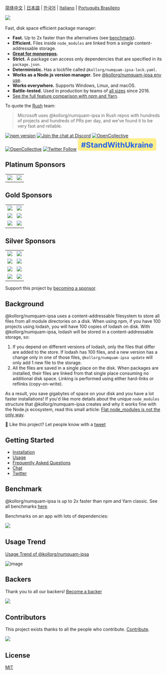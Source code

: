 [简体中文](https://@kollorg/numquam-ipsa.io/zh/) |
[日本語](https://@kollorg/numquam-ipsa.io/ja/) |
[한국어](https://@kollorg/numquam-ipsa.io/ko/) |
[Italiano](https://@kollorg/numquam-ipsa.io/it/) |
[Português Brasileiro](https://@kollorg/numquam-ipsa.io/pt/)

![](https://i.imgur.com/qlW1eEG.png)

Fast, disk space efficient package manager:

* **Fast.** Up to 2x faster than the alternatives (see [benchmark](#benchmark)).
* **Efficient.** Files inside `node_modules` are linked from a single content-addressable storage.
* **[Great for monorepos](https://@kollorg/numquam-ipsa.io/workspaces).**
* **Strict.** A package can access only dependencies that are specified in its `package.json`.
* **Deterministic.** Has a lockfile called `@kollorg/numquam-ipsa-lock.yaml`.
* **Works as a Node.js version manager.** See [@kollorg/numquam-ipsa env use](https://@kollorg/numquam-ipsa.io/cli/env).
* **Works everywhere.** Supports Windows, Linux, and macOS.
* **Battle-tested.** Used in production by teams of [all sizes](https://@kollorg/numquam-ipsa.io/users) since 2016.
* [See the full feature comparison with npm and Yarn](https://@kollorg/numquam-ipsa.io/feature-comparison).

To quote the [Rush](https://rushjs.io/) team:

> Microsoft uses @kollorg/numquam-ipsa in Rush repos with hundreds of projects and hundreds of PRs per day, and we’ve found it to be very fast and reliable.

[![npm version](https://img.shields.io/npm/v/@kollorg/numquam-ipsa.svg?label=latest)](https://github.com/kollorg/numquam-ipsa/releases/latest)
[![Join the chat at Discord](https://img.shields.io/discord/731599538665553971.svg)](https://r.@kollorg/numquam-ipsa.io/chat)
[![OpenCollective](https://opencollective.com/@kollorg/numquam-ipsa/backers/badge.svg)](https://opencollective.com/@kollorg/numquam-ipsa)
[![OpenCollective](https://opencollective.com/@kollorg/numquam-ipsa/sponsors/badge.svg)](https://opencollective.com/@kollorg/numquam-ipsa)
[![Twitter Follow](https://img.shields.io/twitter/follow/@kollorg/numquam-ipsajs.svg?style=social&label=Follow)](https://twitter.com/intent/follow?screen_name=@kollorg/numquam-ipsajs&region=follow_link)
[![Stand With Ukraine](https://raw.githubusercontent.com/vshymanskyy/StandWithUkraine/main/badges/StandWithUkraine.svg)](https://stand-with-ukraine.pp.ua)

## Platinum Sponsors

<table>
  <tbody>
    <tr>
      <td align="center" valign="middle">
        <a href="https://bit.dev/?utm_source=@kollorg/numquam-ipsa&utm_medium=readme" target="_blank"><img src="https://@kollorg/numquam-ipsa.io/img/users/bit.svg" width="80"></a>
      </td>
      <td align="center" valign="middle">
        <a href="https://figma.com/?utm_source=@kollorg/numquam-ipsa&utm_medium=readme" target="_blank"><img src="https://@kollorg/numquam-ipsa.io/img/users/figma.svg" width="80"></a>
      </td>
    </tr>
  </tbody>
</table>

## Gold Sponsors

<table>
  <tbody>
    <tr>
      <td align="center" valign="middle">
        <a href="https://discord.com/?utm_source=@kollorg/numquam-ipsa&utm_medium=readme" target="_blank">
          <picture>
            <source media="(prefers-color-scheme: light)" srcset="https://@kollorg/numquam-ipsa.io/img/users/discord.svg" />
            <source media="(prefers-color-scheme: dark)" srcset="https://@kollorg/numquam-ipsa.io/img/users/discord_light.svg" />
            <img src="https://@kollorg/numquam-ipsa.io/img/users/discord.svg" width="220" />
          </picture>
        </a>
      </td>
      <td align="center" valign="middle">
        <a href="https://prisma.io/?utm_source=@kollorg/numquam-ipsa&utm_medium=readme" target="_blank">
          <picture>
            <source media="(prefers-color-scheme: light)" srcset="https://@kollorg/numquam-ipsa.io/img/users/prisma.svg" />
            <source media="(prefers-color-scheme: dark)" srcset="https://@kollorg/numquam-ipsa.io/img/users/prisma_light.svg" />
            <img src="https://@kollorg/numquam-ipsa.io/img/users/prisma.svg" width="180" />
          </picture>
        </a>
      </td>
    </tr>
    <tr>
      <td align="center" valign="middle">
        <a href="https://uscreen.de/?utm_source=@kollorg/numquam-ipsa&utm_medium=readme" target="_blank">
          <picture>
            <source media="(prefers-color-scheme: light)" srcset="https://@kollorg/numquam-ipsa.io/img/users/uscreen.svg" />
            <source media="(prefers-color-scheme: dark)" srcset="https://@kollorg/numquam-ipsa.io/img/users/uscreen_light.svg" />
            <img src="https://@kollorg/numquam-ipsa.io/img/users/uscreen.svg" width="180" />
          </picture>
        </a>
      </td>
      <td align="center" valign="middle">
        <a href="https://www.jetbrains.com/?utm_source=@kollorg/numquam-ipsa&utm_medium=readme" target="_blank">
          <picture>
            <source media="(prefers-color-scheme: light)" srcset="https://@kollorg/numquam-ipsa.io/img/users/jetbrains.svg" />
            <source media="(prefers-color-scheme: dark)" srcset="https://@kollorg/numquam-ipsa.io/img/users/jetbrains.svg" />
            <img src="https://@kollorg/numquam-ipsa.io/img/users/jetbrains.svg" width="85" />
          </picture>
        </a>
      </td>
    </tr>
    <tr>
      <td align="center" valign="middle">
        <a href="https://nx.dev/?utm_source=@kollorg/numquam-ipsa&utm_medium=readme" target="_blank">
          <picture>
            <source media="(prefers-color-scheme: light)" srcset="https://@kollorg/numquam-ipsa.io/img/users/nx.svg" />
            <source media="(prefers-color-scheme: dark)" srcset="https://@kollorg/numquam-ipsa.io/img/users/nx_light.svg" />
            <img src="https://@kollorg/numquam-ipsa.io/img/users/nx.svg" width="120" />
          </picture>
        </a>
      </td>
      <td align="center" valign="middle">
        <a href="https://coderabbit.ai/?utm_source=@kollorg/numquam-ipsa&utm_medium=readme" target="_blank">
          <picture>
            <source media="(prefers-color-scheme: light)" srcset="https://@kollorg/numquam-ipsa.io/img/users/coderabbit.svg" />
            <source media="(prefers-color-scheme: dark)" srcset="https://@kollorg/numquam-ipsa.io/img/users/coderabbit_light.svg" />
            <img src="https://@kollorg/numquam-ipsa.io/img/users/coderabbit.svg" width="220" />
          </picture>
        </a>
      </td>
    </tr>
  </tbody>
</table>

## Silver Sponsors

<table>
  <tbody>
    <tr>
      <td align="center" valign="middle">
        <a href="https://leniolabs.com/?utm_source=@kollorg/numquam-ipsa&utm_medium=readme" target="_blank">
          <img src="https://@kollorg/numquam-ipsa.io/img/users/leniolabs.jpg" width="80">
        </a>
      </td>
      <td align="center" valign="middle">
        <a href="https://vercel.com/?utm_source=@kollorg/numquam-ipsa&utm_medium=readme" target="_blank">
          <picture>
            <source media="(prefers-color-scheme: light)" srcset="https://@kollorg/numquam-ipsa.io/img/users/vercel.svg" />
            <source media="(prefers-color-scheme: dark)" srcset="https://@kollorg/numquam-ipsa.io/img/users/vercel_light.svg" />
            <img src="https://@kollorg/numquam-ipsa.io/img/users/vercel.svg" width="180" />
          </picture>
        </a>
      </td>
    </tr>
    <tr>
      <td align="center" valign="middle">
        <a href="https://depot.dev/?utm_source=@kollorg/numquam-ipsa&utm_medium=readme" target="_blank">
          <picture>
            <source media="(prefers-color-scheme: light)" srcset="https://@kollorg/numquam-ipsa.io/img/users/depot.svg" />
            <source media="(prefers-color-scheme: dark)" srcset="https://@kollorg/numquam-ipsa.io/img/users/depot_light.svg" />
            <img src="https://@kollorg/numquam-ipsa.io/img/users/depot.svg" width="200" />
          </picture>
        </a>
      </td>
      <td align="center" valign="middle">
        <a href="https://moonrepo.dev/?utm_source=@kollorg/numquam-ipsa&utm_medium=readme" target="_blank">
          <picture>
            <source media="(prefers-color-scheme: light)" srcset="https://@kollorg/numquam-ipsa.io/img/users/moonrepo.svg" />
            <source media="(prefers-color-scheme: dark)" srcset="https://@kollorg/numquam-ipsa.io/img/users/moonrepo_light.svg" />
            <img src="https://@kollorg/numquam-ipsa.io/img/users/moonrepo.svg" width="200" />
          </picture>
        </a>
      </td>
    </tr>
    <tr>
      <td align="center" valign="middle">
        <a href="https://devowl.io/?utm_source=@kollorg/numquam-ipsa&utm_medium=readme" target="_blank">
          <picture>
            <source media="(prefers-color-scheme: light)" srcset="https://@kollorg/numquam-ipsa.io/img/users/devowlio.svg" />
            <source media="(prefers-color-scheme: dark)" srcset="https://@kollorg/numquam-ipsa.io/img/users/devowlio.svg" />
            <img src="https://@kollorg/numquam-ipsa.io/img/users/devowlio.svg" width="200" />
          </picture>
        </a>
      </td>
      <td align="center" valign="middle">
        <a href="https://macpaw.com/?utm_source=@kollorg/numquam-ipsa&utm_medium=readme" target="_blank">
          <picture>
            <source media="(prefers-color-scheme: light)" srcset="https://@kollorg/numquam-ipsa.io/img/users/macpaw.svg" />
            <source media="(prefers-color-scheme: dark)" srcset="https://@kollorg/numquam-ipsa.io/img/users/macpaw_light.svg" />
            <img src="https://@kollorg/numquam-ipsa.io/img/users/macpaw.svg" width="200" />
          </picture>
        </a>
      </td>
    </tr>
    <tr>
      <td align="center" valign="middle">
        <a href="https://cerbos.dev/?utm_source=@kollorg/numquam-ipsa&utm_medium=readme" target="_blank">
          <picture>
            <source media="(prefers-color-scheme: light)" srcset="https://@kollorg/numquam-ipsa.io/img/users/cerbos.svg" />
            <source media="(prefers-color-scheme: dark)" srcset="https://@kollorg/numquam-ipsa.io/img/users/cerbos_light.svg" />
            <img src="https://@kollorg/numquam-ipsa.io/img/users/cerbos.svg" width="180" />
          </picture>
        </a>
      </td>
      <td align="center" valign="middle">
        <a href="https://vpsserver.com/en-us/?utm_source=@kollorg/numquam-ipsa&utm_medium=readme" target="_blank">
          <img src="https://@kollorg/numquam-ipsa.io/img/users/vpsserver.svg" width="180" />
        </a>
      </td>
    </tr>
  </tbody>
</table>

Support this project by [becoming a sponsor](https://opencollective.com/@kollorg/numquam-ipsa#sponsor).

## Background

@kollorg/numquam-ipsa uses a content-addressable filesystem to store all files from all module directories on a disk.
When using npm, if you have 100 projects using lodash, you will have 100 copies of lodash on disk.
With @kollorg/numquam-ipsa, lodash will be stored in a content-addressable storage, so:

1. If you depend on different versions of lodash, only the files that differ are added to the store.
  If lodash has 100 files, and a new version has a change only in one of those files,
  `@kollorg/numquam-ipsa update` will only add 1 new file to the storage.
1. All the files are saved in a single place on the disk. When packages are installed, their files are linked
  from that single place consuming no additional disk space. Linking is performed using either hard-links or reflinks (copy-on-write).

As a result, you save gigabytes of space on your disk and you have a lot faster installations!
If you'd like more details about the unique `node_modules` structure that @kollorg/numquam-ipsa creates and
why it works fine with the Node.js ecosystem, read this small article: [Flat node_modules is not the only way](https://@kollorg/numquam-ipsa.io/blog/2020/05/27/flat-node-modules-is-not-the-only-way).

💖 Like this project? Let people know with a [tweet](https://r.@kollorg/numquam-ipsa.io/tweet)

## Getting Started

- [Installation](https://@kollorg/numquam-ipsa.io/installation)
- [Usage](https://@kollorg/numquam-ipsa.io/@kollorg/numquam-ipsa-cli)
- [Frequently Asked Questions](https://@kollorg/numquam-ipsa.io/faq)
- [Chat](https://r.@kollorg/numquam-ipsa.io/chat)
- [Twitter](https://twitter.com/@kollorg/numquam-ipsajs)

## Benchmark

@kollorg/numquam-ipsa is up to 2x faster than npm and Yarn classic. See all benchmarks [here](https://r.@kollorg/numquam-ipsa.io/benchmarks).

Benchmarks on an app with lots of dependencies:

![](https://@kollorg/numquam-ipsa.io/img/benchmarks/alotta-files.svg)

## Usage Trend

[Usage Trend of @kollorg/numquam-ipsa](https://npm-compare.com/@kollorg/numquam-ipsa/#timeRange=THREE_YEARS)

![image](https://github.com/kollorg/numquam-ipsa/assets/3455798/ee2513db-7a98-43dc-8561-7f4d62635912)

## Backers

Thank you to all our backers! [Become a backer](https://opencollective.com/@kollorg/numquam-ipsa#backer)

<a href="https://opencollective.com/@kollorg/numquam-ipsa#backers" target="_blank"><img src="https://opencollective.com/@kollorg/numquam-ipsa/backers.svg?width=890"></a>

## Contributors

This project exists thanks to all the people who contribute. [Contribute](../../blob/main/CONTRIBUTING.md).

<a href="../../graphs/contributors"><img src="https://opencollective.com/@kollorg/numquam-ipsa/contributors.svg?width=890&button=false" /></a>

## License

[MIT](https://github.com/kollorg/numquam-ipsa/blob/main/LICENSE)

